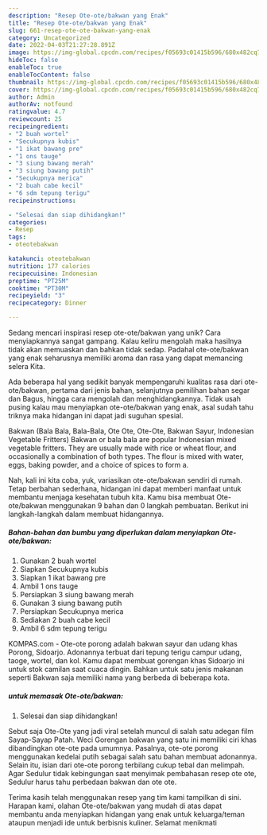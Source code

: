 ```yaml
---
description: "Resep Ote-ote/bakwan yang Enak"
title: "Resep Ote-ote/bakwan yang Enak"
slug: 661-resep-ote-ote-bakwan-yang-enak
category: Uncategorized
date: 2022-04-03T21:27:28.891Z
image: https://img-global.cpcdn.com/recipes/f05693c01415b596/680x482cq70/ote-otebakwan-foto-resep-utama.jpg
hideToc: false
enableToc: true
enableTocContent: false
thumbnail: https://img-global.cpcdn.com/recipes/f05693c01415b596/680x482cq70/ote-otebakwan-foto-resep-utama.jpg
cover: https://img-global.cpcdn.com/recipes/f05693c01415b596/680x482cq70/ote-otebakwan-foto-resep-utama.jpg
author: Admin
authorAv: notfound
ratingvalue: 4.7
reviewcount: 25
recipeingredient:
- "2 buah wortel"
- "Secukupnya kubis"
- "1 ikat bawang pre"
- "1 ons tauge"
- "3 siung bawang merah"
- "3 siung bawang putih"
- "Secukupnya merica"
- "2 buah cabe kecil"
- "6 sdm tepung terigu"
recipeinstructions:

- "Selesai dan siap dihidangkan!"
categories:
- Resep
tags:
- oteotebakwan

katakunci: oteotebakwan 
nutrition: 177 calories
recipecuisine: Indonesian
preptime: "PT25M"
cooktime: "PT30M"
recipeyield: "3"
recipecategory: Dinner

---
```





Sedang mencari inspirasi resep ote-ote/bakwan yang unik? Cara menyiapkannya sangat gampang. Kalau keliru mengolah maka hasilnya tidak akan memuaskan dan bahkan tidak sedap. Padahal ote-ote/bakwan yang enak seharusnya memiliki aroma dan rasa yang dapat memancing selera Kita.





Ada beberapa hal yang sedikit banyak mempengaruhi kualitas rasa dari ote-ote/bakwan, pertama dari jenis bahan, selanjutnya pemilihan bahan segar dan Bagus, hingga cara mengolah dan menghidangkannya. Tidak usah pusing kalau mau menyiapkan ote-ote/bakwan yang enak,      asal sudah tahu triknya maka hidangan ini dapat jadi suguhan spesial.














Bakwan (Bala Bala, Bala-Bala, Ote Ote, Ote-Ote, Bakwan Sayur, Indonesian Vegetable Fritters) Bakwan or bala bala are popular Indonesian mixed vegetable fritters. They are usually made with rice or wheat flour, and occasionally a combination of both types. The flour is mixed with water, eggs, baking powder, and a choice of spices to form a.






Nah, kali ini kita coba, yuk, variasikan ote-ote/bakwan sendiri di rumah. Tetap berbahan sederhana, hidangan ini dapat memberi manfaat untuk membantu menjaga kesehatan tubuh kita. Kamu bisa membuat Ote-ote/bakwan menggunakan 9 bahan dan 0 langkah pembuatan. Berikut ini langkah-langkah dalam membuat hidangannya.

<!--inarticleads1-->

##### Bahan-bahan dan bumbu yang diperlukan dalam menyiapkan Ote-ote/bakwan:

1. Gunakan 2 buah wortel
1. Siapkan Secukupnya kubis
1. Siapkan 1 ikat bawang pre
1. Ambil 1 ons tauge
1. Persiapkan 3 siung bawang merah
1. Gunakan 3 siung bawang putih
1. Persiapkan Secukupnya merica
1. Sediakan 2 buah cabe kecil
1. Ambil 6 sdm tepung terigu


KOMPAS.com - Ote-ote porong adalah bakwan sayur dan udang khas Porong, Sidoarjo. Adonannya terbuat dari tepung terigu campur udang, taoge, wortel, dan kol. Kamu dapat membuat gorengan khas Sidoarjo ini untuk stok camilan saat cuaca dingin. Bahkan untuk satu jenis makanan seperti Bakwan saja memiliki nama yang berbeda di beberapa kota. 

<!--inarticleads2-->

#####  untuk memasak Ote-ote/bakwan:


1. Selesai dan siap dihidangkan!

Sebut saja Ote-Ote yang jadi viral setelah muncul di salah satu adegan film Sayap-Sayap Patah. Weci Gorengan bakwan yang satu ini memiliki ciri khas dibandingkan ote-ote pada umumnya. Pasalnya, ote-ote porong menggunakan kedelai putih sebagai salah satu bahan membuat adonannya. Selain itu, isian dari ote-ote porong terbilang cukup tebal dan melimpah. Agar Sedulur tidak kebingungan saat menyimak pembahasan resep ote ote, Sedulur harus tahu perbedaan bakwan dan ote ote. 

Terima kasih telah menggunakan resep yang tim kami tampilkan di sini. Harapan kami, olahan Ote-ote/bakwan yang mudah di atas dapat membantu anda menyiapkan hidangan yang enak untuk keluarga/teman ataupun menjadi ide untuk berbisnis kuliner. Selamat menikmati
